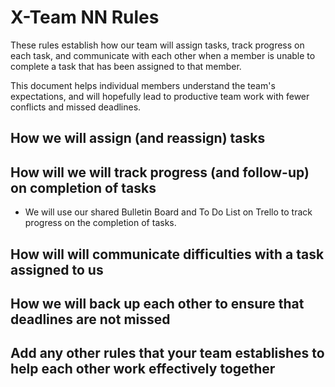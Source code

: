 # X-Team NN Rules

These rules establish how our team will assign tasks,
track progress on each task, and communicate with each other 
when a member is unable to complete a task that has been assigned to that member.

This document helps individual members understand the team's expectations,
and will hopefully lead to productive team work with fewer conflicts
and missed deadlines.

## How we will assign (and reassign) tasks



## How will we will track progress (and follow-up) on completion of tasks
* We will use our shared Bulletin Board and To Do List on Trello to track progress on
the completion of tasks.


## How will will communicate difficulties with a task assigned to us



## How we will back up each other to ensure that deadlines are not missed



## Add any other rules that your team establishes to help each other work effectively together



